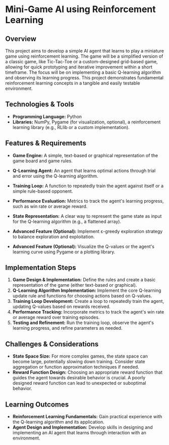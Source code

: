 # Mini-Game AI using Reinforcement Learning

## Overview

This project aims to develop a simple AI agent that learns to play a miniature game using reinforcement learning. The game will be a simplified version of a classic game, like Tic-Tac-Toe or a custom-designed grid-based game, allowing for quick prototyping and iterative improvement within a short timeframe.  The focus will be on implementing a basic Q-learning algorithm and observing its learning progress. This project demonstrates fundamental reinforcement learning concepts in a tangible and easily testable environment.


## Technologies & Tools

- **Programming Language:** Python
- **Libraries:**  NumPy, Pygame (for visualization, optional), a reinforcement learning library (e.g., RLlib or a custom implementation).


## Features & Requirements

- **Game Engine:**  A simple, text-based or graphical representation of the game board and game rules.
- **Q-Learning Agent:** An agent that learns optimal actions through trial and error using the Q-learning algorithm.
- **Training Loop:** A function to repeatedly train the agent against itself or a simple rule-based opponent.
- **Performance Evaluation:** Metrics to track the agent's learning progress, such as win rate or average reward.
- **State Representation:**  A clear way to represent the game state as input for the Q-learning algorithm (e.g., a flattened array).

- **Advanced Feature (Optional):** Implement ε-greedy exploration strategy to balance exploration and exploitation.
- **Advanced Feature (Optional):**  Visualize the Q-values or the agent's learning curve using Pygame or a plotting library.


## Implementation Steps

1. **Game Design & Implementation:** Define the rules and create a basic representation of the game (either text-based or graphical).
2. **Q-Learning Algorithm Implementation:**  Implement the core Q-learning update rule and functions for choosing actions based on Q-values.
3. **Training Loop Development:** Create a loop to repeatedly train the agent, updating Q-values based on rewards received.
4. **Performance Tracking:** Incorporate metrics to track the agent's win rate or average reward over training episodes.
5. **Testing and Refinement:**  Run the training loop, observe the agent's learning progress, and refine parameters as needed.


## Challenges & Considerations

- **State Space Size:**  For more complex games, the state space can become large, potentially slowing down training.  Consider state aggregation or function approximation techniques if needed.
- **Reward Function Design:** Choosing an appropriate reward function that guides the agent towards desirable behavior is crucial.  A poorly designed reward function can lead to unexpected or suboptimal behavior.


## Learning Outcomes

- **Reinforcement Learning Fundamentals:**  Gain practical experience with the Q-learning algorithm and its application.
- **Agent Design and Implementation:** Develop skills in designing and implementing an AI agent that learns through interaction with an environment.

